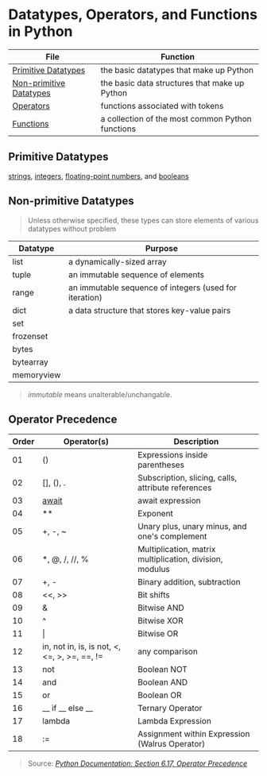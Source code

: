 # Datatypes, Operators, and Functions in Python

| File | Function |
| ---- | -------- |
| [Primitive Datatypes](https://github.com/EthanC2/Notes-and-Writeups/blob/main/Python/Data%20and%20Datatypes/Primitive%20Types.md) | the basic datatypes that make up Python |
| [Non-primitive Datatypes](https://github.com/EthanC2/Notes-and-Writeups/tree/main/Python/Data%20and%20Datatypes#non-primitive-datatypes) | the basic data structures that make up Python |
| [Operators](https://github.com/EthanC2/Notes-and-Writeups/blob/main/Python/Data%20and%20Datatypes/Built-in%20Operators.md) | functions associated with tokens |
| [Functions](https://github.com/EthanC2/Notes-and-Writeups/blob/main/Python/Data%20and%20Datatypes/Common%20Functions.md) | a collection of the most common Python functions |

## Primitive Datatypes
[strings](https://realpython.com/python-data-types/#strings), [integers](https://realpython.com/python-data-types/#integers), [floating-point numbers](https://realpython.com/python-data-types/#floating-point-numbers), and [booleans](https://realpython.com/python-data-types/#boolean-type-boolean-context-and-truthiness)

## Non-primitive Datatypes
> Unless otherwise specified, these types can store elements of various datatypes without problem <br />

| Datatype | Purpose |
| -------- | ------- |
| list | a dynamically-sized array |
| tuple | an immutable sequence of elements |
| range | an immutable sequence of integers (used for iteration) |
| dict | a data structure that stores key-value pairs |
| set |  |
| frozenset |  |
| bytes |  |
| bytearray |  |
| memoryview |  |
> _immutable_ means unalterable/unchangable.

## Operator Precedence
| Order | Operator(s) | Description |
| ----- | ----------- | ----------- |
| 01 | () | Expressions inside parentheses |
| 02 | [], (), . | Subscription, slicing, calls, attribute references |
| 03 | [await](https://docs.python.org/3/reference/expressions.html#await-expression) | await expression |
| 04 | \*\* | Exponent |
| 05 | +, -, ~ | Unary plus, unary minus, and one's complement |
| 06 | \*, @, /, //, % | Multiplication, matrix multiplication, division, modulus |
| 07 | +, - | Binary addition, subtraction |
| 08 | <<, >> | Bit shifts |
| 09 | & | Bitwise AND |
| 10 | ^ | Bitwise XOR |
| 11 | \| | Bitwise OR |
| 12 | in, not in, is, is not, <, <=, >, >=, ==, != | any comparison |
| 13 | not | Boolean NOT |
| 14 | and | Boolean AND |
| 15 | or | Boolean OR |
| 16 | __ if __ else __ | Ternary Operator |
| 17 | lambda | Lambda Expression |
| 18 | := | Assignment within Expression (Walrus Operator) |
> Source: [_Python Documentation: Section 6.17, Operator Precedence_](https://docs.python.org/3/reference/expressions.html#operator-precedence) <br />
